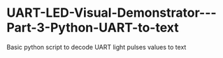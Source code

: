 # UART-LED-Visual-Demonstrator---Part-3-Python-UART-to-text
Basic python script to decode UART light pulses values to text
